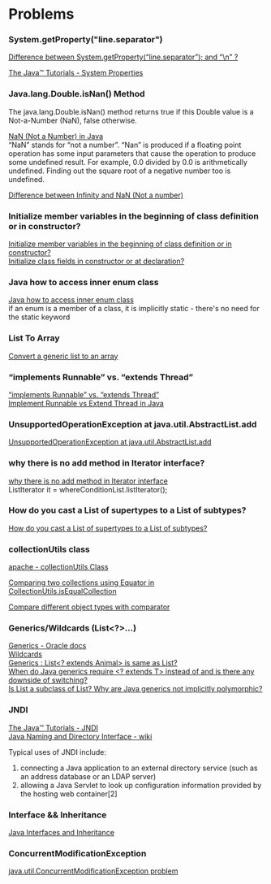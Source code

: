# Problems

### System.getProperty("line.separator")
[Difference between System.getProperty(“line.separator”); and “\n” ?](https://stackoverflow.com/questions/36796136/difference-between-system-getpropertyline-separator-and-n)   

[The Java™ Tutorials - System Properties](https://docs.oracle.com/javase/tutorial/essential/environment/sysprop.html)   


### Java.lang.Double.isNan() Method
The java.lang.Double.isNan() method returns true if this Double value is a Not-a-Number (NaN), false otherwise.

[NaN (Not a Number) in Java](https://www.geeksforgeeks.org/nan-not-number-java/)   
“NaN” stands for “not a number”. “Nan” is produced if a floating point operation has some input parameters that cause the operation to produce some undefined result. For example, 0.0 divided by 0.0 is arithmetically undefined. Finding out the square root of a negative number too is undefined.   

[Difference between Infinity and NaN (Not a number)](https://stackoverflow.com/questions/15213819/difference-between-infinity-and-nan-not-a-number)   



### Initialize member variables in the beginning of class definition or in constructor?
[Initialize member variables in the beginning of class definition or in constructor?](https://stackoverflow.com/questions/7169125/initialize-member-variables-in-the-beginning-of-class-definition-or-in-construct)   
[Initialize class fields in constructor or at declaration?](https://stackoverflow.com/questions/24551/initialize-class-fields-in-constructor-or-at-declaration)    



### Java how to access inner enum class
[Java how to access inner enum class](https://stackoverflow.com/questions/6280937/java-how-to-access-inner-enum-class)  
if an enum is a member of a class, it is implicitly static - there's no need for the static keyword  


### List To Array
[Convert a generic list to an array](https://stackoverflow.com/questions/6522284/convert-a-generic-list-to-an-array)

### “implements Runnable” vs. “extends Thread”
[“implements Runnable” vs. “extends Thread”](https://stackoverflow.com/questions/541487/implements-runnable-vs-extends-thread)  
[Implement Runnable vs Extend Thread in Java](https://www.geeksforgeeks.org/implement-runnable-vs-extend-thread-in-java/) 

### UnsupportedOperationException at java.util.AbstractList.add
[UnsupportedOperationException at java.util.AbstractList.add](https://stackoverflow.com/questions/9320409/unsupportedoperationexception-at-java-util-abstractlist-add)

### why there is no add method in Iterator interface?
[why there is no add method in Iterator interface](https://stackoverflow.com/questions/11196561/why-there-is-no-add-method-in-iterator-interface)  
ListIterator<String> it = whereConditionList.listIterator();


### How do you cast a List of supertypes to a List of subtypes?
[How do you cast a List of supertypes to a List of subtypes?](https://stackoverflow.com/questions/933447/how-do-you-cast-a-list-of-supertypes-to-a-list-of-subtypes)

### collectionUtils class
[apache - collectionUtils Class](https://commons.apache.org/proper/commons-collections/apidocs/org/apache/commons/collections4/CollectionUtils.html)  

[Comparing two collections using Equator in CollectionUtils.isEqualCollection](https://stackoverflow.com/questions/46361935/comparing-two-collections-using-equator-in-collectionutils-isequalcollection)

[Compare different object types with comparator](https://stackoverflow.com/questions/28538866/compare-different-object-types-with-comparator)

### Generics/Wildcards (List<?>...)
[Generics - Oracle docs](https://docs.oracle.com/javase/tutorial/extra/generics/index.html)  
[Wildcards](https://docs.oracle.com/javase/tutorial/extra/generics/wildcards.html)  
[Generics : List<? extends Animal> is same as List<Animal>?](https://stackoverflow.com/questions/2575363/generics-list-extends-animal-is-same-as-listanimal)  
[When do Java generics require <? extends T> instead of <T> and is there any downside of switching?](https://stackoverflow.com/questions/897935/when-do-java-generics-require-extends-t-instead-of-t-and-is-there-any-down)    
[Is List<Dog> a subclass of List<Animal>? Why are Java generics not implicitly polymorphic?](https://stackoverflow.com/questions/2745265/is-listdog-a-subclass-of-listanimal-why-are-java-generics-not-implicitly-po)


### JNDI
[The Java™ Tutorials - JNDI](https://docs.oracle.com/javase/tutorial/jndi/overview/index.html)  
[Java Naming and Directory Interface - wiki](https://en.wikipedia.org/wiki/Java_Naming_and_Directory_Interface)  

Typical uses of JNDI include:  
1. connecting a Java application to an external directory service (such as an address database or an LDAP server)  
2. allowing a Java Servlet to look up configuration information provided by the hosting web container[2]

### Interface && Inheritance
[Java Interfaces and Inheritance](http://tutorials.jenkov.com/java/interfaces.html)

### ConcurrentModificationException
[java.util.ConcurrentModificationException problem](https://stackoverflow.com/questions/5936501/java-util-concurrentmodificationexception-problem)  

